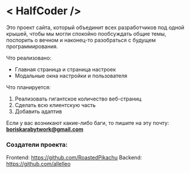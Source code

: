 # < HalfCoder />

Это проект сайта, который объединит всех разработчиков под одной крышей, чтобы мы могли спокойно пообсуждать общие темы, поспорить о вечном и наконец-то разобраться с будущем программирования.

Что реализовано: 
- Главная страница и страница настроек
- Модальные окна настройки и пользователя

Что планируется: 
1. Реализовать гигантское количество веб-страниц
2. Сделать всю клиентскую часть
3. Добавить адаптив

Если у вас возникают какие-либо баги, то пишите на эту почту: **boriskarabytwork@gmail.com**

### Создатели проекта: 

Frontend: https://github.com/RoastedPikachu
Backend: https://github.com/allelleo
